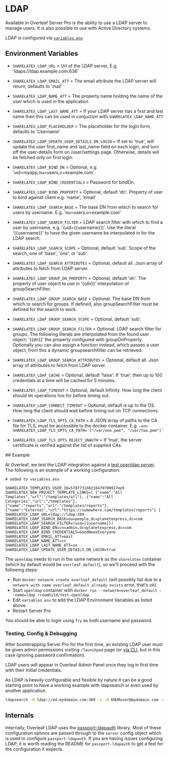 # LDAP

Available in Overleaf Server Pro is the ability to use a LDAP server to manage users. It is also possible to use with Active Directory systems. 

LDAP is configured via [`variables.env`](./configuration.md)

## Environment Variables

- `SHARELATEX_LDAP_URL` =
    Url of the LDAP server,
    E.g. 'ldaps://ldap.example.com:636'

- `SHARELATEX_LDAP_EMAIL_ATT` =
  The email attribute the LDAP server will return, defaults to 'mail'

- `SHARELATEX_LDAP_NAME_ATT` =
  The property name holding the name of the user which is used in the application

- `SHARELATEX_LDAP_LAST_NAME_ATT` =
  If your LDAP server has a first and last name then this can be used in conjuction with `SHARELATEX_LDAP_NAME_ATT`

- `SHARELATEX_LDAP_PLACEHOLDER` =
  The placeholder for the login form, defaults to 'Username'

- `SHARELATEX_LDAP_UPDATE_USER_DETAILS_ON_LOGIN` =
  If set to 'true', will update the user first_name and last_name field on each login, and turn off the user-details form on /user/settings page.
  Otherwise, details will be fetched only on first login.

- `SHARELATEX_LDAP_BIND_DN` =
    Optional, e.g. 'uid=myapp,ou=users,o=example.com'.

- `SHARELATEX_LDAP_BIND_CREDENTIALS` =
    Password for bindDn.

- `SHARELATEX_LDAP_BIND_PROPERTY` =
    Optional, default 'dn'. Property of user to bind against client
    e.g. 'name', 'email'

- `SHARELATEX_LDAP_SEARCH_BASE` =
    The base DN from which to search for users by username.
     E.g. 'ou=users,o=example.com'

- `SHARELATEX_LDAP_SEARCH_FILTER` =
    LDAP search filter with which to find a user by username, e.g.
    '(uid={{username}})'. Use the literal '{{username}}' to have the
    given username be interpolated in for the LDAP search.

- `SHARELATEX_LDAP_SEARCH_SCOPE` =
    Optional, default 'sub'. Scope of the search, one of 'base',
    'one', or 'sub'.

- `SHARELATEX_LDAP_SEARCH_ATTRIBUTES` =
    Optional, default all. Json array of attributes to fetch from LDAP server.

- `SHARELATEX_LDAP_GROUP_DN_PROPERTY` =
    Optional, default 'dn'. The property of user object to use in
    '{{dn}}' interpolation of groupSearchFilter.

- `SHARELATEX_LDAP_GROUP_SEARCH_BASE` =
    Optional. The base DN from which to search for groups. If defined,
    also groupSearchFilter must be defined for the search to work.

- `SHARELATEX_LDAP_GROUP_SEARCH_SCOPE` =
    Optional, default 'sub'.

- `SHARELATEX_LDAP_GROUP_SEARCH_FILTER` =
    Optional. LDAP search filter for groups. The following literals are
    interpolated from the found user object: '{{dn}}' the property
    configured with groupDnProperty. Optionally you can also assign a function instead,
    which passes a user object, from this a dynamic groupsearchfilter can be retrieved.

- `SHARELATEX_LDAP_GROUP_SEARCH_ATTRIBUTES` =
    Optional, default all. Json array of attributes to fetch from LDAP server.

- `SHARELATEX_LDAP_CACHE` =
    Optional, default 'false'. If 'true', then up to 100 credentials at a
    time will be cached for 5 minutes.

- `SHARELATEX_LDAP_TIMEOUT` =
    Optional, default Infinity. How long the client should let
    operations live for before timing out.

- `SHARELATEX_LDAP_CONNECT_TIMEOUT` =
    Optional, default is up to the OS. How long the client should wait
    before timing out on TCP connections.

- `SHARELATEX_LDAP_TLS_OPTS_CA_PATH` = 
  A JSON array of paths to the CA file for TLS, must be accessible to the docker container.
	E.g. `-env SHARELATEX_LDAP_TLS_OPTS_CA_PATH='["/var/one.pem", "/var/two.pem"]' `

- `SHARELATEX_LDAP_TLS_OPTS_REJECT_UNAUTH` =
   If 'true', the server certificate is verified against the list of supplied CAs.

## Example

At Overleaf, we test the LDAP integration against a [test openldap server](https://github.com/rroemhild/docker-test-openldap). The following is an example of a working configuration:

```
# added to variables.env

SHARELATEX_TEMPLATES_USER_ID=578773160210479700917ee5
SHARELATEX_NEW_PROJECT_TEMPLATE_LINKS=[ {"name":"All Templates","url":"/templates/all"}, {"name":"All Categories","url":"/templates"}, {"name":"reports","url":"/templates/reports"}, {"name":"External","url":"https://somewhere.com/templates/reports"} ]
SHARELATEX_LDAP_URL=ldap://ldap:389
SHARELATEX_LDAP_SEARCH_BASE=ou=people,dc=planetexpress,dc=com
SHARELATEX_LDAP_SEARCH_FILTER=(uid={{username}})
SHARELATEX_LDAP_BIND_DN=cn=admin,dc=planetexpress,dc=com
SHARELATEX_LDAP_BIND_CREDENTIALS=GoodNewsEveryone
SHARELATEX_LDAP_EMAIL_ATT=mail
SHARELATEX_LDAP_NAME_ATT=cn
SHARELATEX_LDAP_LAST_NAME_ATT=sn
SHARELATEX_LDAP_UPDATE_USER_DETAILS_ON_LOGIN=true
```

The `openldap` needs to run in the same network as the `sharelatex` container (which by default would be `overleaf_default`), so we'll proceed with the following steps:

- Run `docker network create overleaf_default` (will possibly fail due to a `network with name overleaf_default already exists` error, that's ok).
- Start `openldap` container with `docker run --network=overleaf_default --name=ldap rroemhild/test-openldap`
- Edit `variables.env` to add the LDAP Environment Variables as listed above.
- Restart Server Pro

You should be able to login using `fry` as both username and password.

### Testing, Config & Debugging

After bootstrapping Server Pro for the first time, an existing LDAP user must be given admin permissions visiting `/launchpad` page (or [via CLI](./quick-start-guide.md), but in this case ignoring password confirmation). 

LDAP users will appear in Overleaf Admin Panel once they log in first time with their initial credentials.

As LDAP is heavily configurable and flexible by nature it can be a good starting point to have a working example with ldapsearch or even used by another application.

```sh
ldapsearch -H ldap://ad.mydomain.com:389 -x -D ENUMuser@mydomain.com -w ENUMpass  -b ou=people,dc=mydomain,dc=com "CN=\*ENUMuser\*" mail
```

## Internals

Internally, Overleaf LDAP uses the [passport-ldapauth](https://github.com/vesse/passport-ldapauth) library. Most of these configuration options are passed through to the `server` config object which is used to configure `passport-ldapauth`. If you are having issues configuring LDAP, it is worth reading the README for `passport-ldapauth` to get a feel for the configuration it expects.
